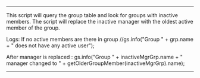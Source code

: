 *********
This script will query the group table and look for groups with inactive members.
The script will replace the inactive manager with the oldest active member of the group.

Logs:
If no active members are there in group
//gs.info("Group " + grp.name + " does not have any active user");

After manager is replaced :
gs.info("Group " + inactiveMgrGrp.name + " manager changed to " + getOlderGroupMember(inactiveMgrGrp).name);
*********
